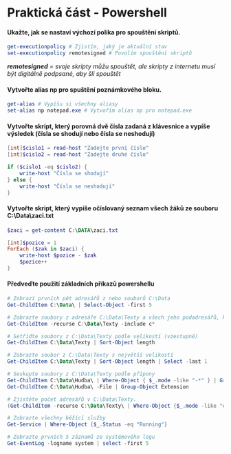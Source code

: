 # Praktická část - Powershell
#### Ukažte, jak se nastaví výchozí polika pro spouštění skriptů.
```powershell
get-executionpolicy # Zjistím, jaký je aktuální stav
set-executionpolicy remotesigned # Povolím spouštění skriptů
```
_**remotesigned** = svoje skripty můžu spouštět, ale skripty z internetu musí být digitálně podpsané, aby šli spouštět_

#### Vytvořte alias np pro spuštění poznámkového bloku.
```powershell
get-alias # Vypíšu si všechny aliasy
set-alias np notepad.exe # Vytvořím alias np pro notepad.exe
```
#### Vytvořte skript, který porovná dvě čísla zadaná z klávesnice a vypíše výsledek (čísla se shodují nebo čísla se neshodují)
```powershell
[int]$cislo1 = read-host "Zadejte první číslo"
[int]$cislo2 = read-host "Zadejte druhé číslo"

if ($cislo1 -eq $cislo2) {
    write-host "Čísla se shodují"
} else {
    write-host "Čísla se neshodují"
}
```
#### Vytvořte skript, který vypíše očíslovaný seznam všech žáků ze souboru C:\Data\zaci.txt
```powershell
$zaci = get-content C:\DATA\zaci.txt

[int]$pozice = 1
ForEach ($zak in $zaci) {
    write-host $pozice - $zak
    $pozice++
}
```
#### Předveďte použití základních příkazů powershellu
```powershell
# Zobrazí prvních pět adresářů z nebo souborů C:\Data
Get-ChildItem C:\Data\ | Select-Object -first 5 

# Zobrazte soubory z adresáře C:\Data\Texty a všech jeho podadresářů, které začínají na a písemno c
Get-ChildItem -recurse C:\Data\Texty -include c*

# Setřiďte soubory z C:\Data\Texty podle velikostí (vzestupně)
Get-ChildItem C:\Data\Texty | Sort-Object length

# Zobrazte soubor z C:\Data\Texty s největší velikostí
Get-ChildItem C:\Data\Texty | Sort-Object length | Select -last 1

# Seskupte soubory z C:\Data\Texty podle přípony
Get-ChildItem C:\Data\Hudba\ | Where-Object { $_.mode -like "-*" } | Group-Object Extension
Get-ChildItem C:\Data\Hudba\ -File | Group-Object Extension

# Zjistěte počet adresářů v C:\Data\Texty.
(Get-ChildItem -recurse C:\Data\Texty\ | Where-Object {$_.mode -like "d*"}).count (Get-ChildItem -recurse C:\Data\Texty\ -Directory).Count

# Zobrazte všechny běžící služby
Get-Service | Where-Object {$_.Status -eq "Running"}

# Zobrazte prvních 5 záznamů ze systémového logu
Get-EventLog -logname system | select -first 5
```